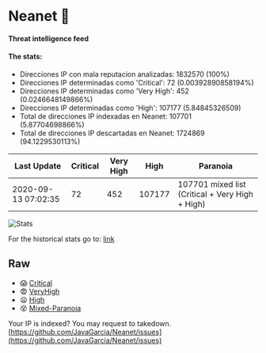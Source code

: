 # Neanet :hocho:
#### Threat intelligence feed
#### The stats:

- Direcciones IP con mala reputacion analizadas: 1832570 (100%)
- Direcciones IP determinadas como 'Critical':  72 (0.00392890858194%)
- Direcciones IP determinadas como 'Very High':  452 (0.0246648149866%)
- Direcciones IP determinadas como 'High':  107177 (5.84845326509)
- Total de direcciones IP indexadas en Neanet:  107701 (5.87704698866%)
- Total de direcciones IP descartadas en Neanet:  1724869 (94.1229530113%)

| Last Update | Critical | Very High | High | Paranoia |
| --- | --- | --- | --- | --- |
| 2020-09-13 07:02:35 | 72 | 452 | 107177 | 107701 mixed list (Critical + Very High + High)|

![Stats](https://docs.google.com/spreadsheets/d/e/2PACX-1vSnaNMIXVabIpDJjufMlzH7poXnshF3mgd8Is1g9ytUEzVsP5my4Trn8f-xkoLLQ38xpL3HtmUexLo6/pubchart?oid=501124687&format=image)

For the historical stats go to: [link](/stats.csv)
## Raw
- :scream: [Critical](https://raw.githubusercontent.com/JavaGarcia/Neanet/master/blacklists/neanet_critical.txt)
- :fearful: [VeryHigh](https://raw.githubusercontent.com/JavaGarcia/Neanet/master/blacklists/neanet_veryHigh.txtt)
- :frowning: [High](https://raw.githubusercontent.com/JavaGarcia/Neanet/master/blacklists/neanet_high.txt)
- :dizzy_face: [Mixed-Paranoia](https://raw.githubusercontent.com/JavaGarcia/Neanet/master/blacklists/neanet_all.txt)


Your IP is indexed? You may request to takedown. [https://github.com/JavaGarcia/Neanet/issues](https://github.com/JavaGarcia/Neanet/issues)
















































































































































































































































































































































































































































































































































































































































































































































































